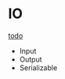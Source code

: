 # IO

[todo](https://github.com/guyc1812/Tony/blob/master/src/main/java/com/avengers/tony/JavaBasic/io)

* Input
* Output
* Serializable